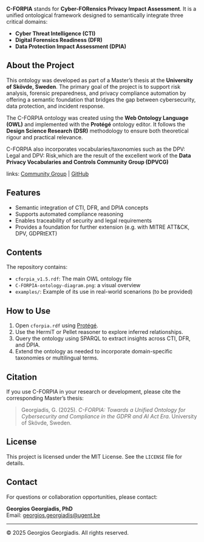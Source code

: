 
**C-FORPIA** stands for **Cyber-FORensics Privacy Impact Assessment**. It is a unified ontological framework designed to semantically integrate three critical domains:
- **Cyber Threat Intelligence (CTI)**
- **Digital Forensics Readiness (DFR)**
- **Data Protection Impact Assessment (DPIA)**

## About the Project

This ontology was developed as part of a Master’s thesis at the **University of Skövde, Sweden**. The primary goal of the project is to support risk analysis, forensic preparedness, and privacy compliance automation by offering a semantic foundation that bridges the gap between cybersecurity, data protection, and incident response.

The C-FORPIA ontology was created using the **Web Ontology Language (OWL)** and implemented with the **Protégé** ontology editor. It follows the **Design Science Research (DSR)** methodology to ensure both theoretical rigour and practical relevance.

C-FORPIA also incorporates vocabularies/taxonomies such as the DPV: Legal and DPV: Risk,which are the result of the excellent work of the **Data Privacy Vocabularies and Controls Community Group (DPVCG)**

links: [Community Group](https://www.w3.org/community/dpvcg/) | [GitHub](https://github.com/w3c/dpv/)

## Features

- Semantic integration of CTI, DFR, and DPIA concepts
- Supports automated compliance reasoning
- Enables traceability of security and legal requirements
- Provides a foundation for further extension (e.g. with MITRE ATT&CK, DPV, GDPRtEXT)

## Contents

The repository contains:

- `cforpia_v1.5.rdf`: The main OWL ontology file
- `C-FORPIA-ontology-diagram.png`: a visual overview
- `examples/`: Example of its use in real-world scenarions (to be provided) 

## How to Use

1. Open `cforpia.rdf` using [Protégé](https://protege.stanford.edu/).
2. Use the HermiT or Pellet reasoner to explore inferred relationships.
3. Query the ontology using SPARQL to extract insights across CTI, DFR, and DPIA.
4. Extend the ontology as needed to incorporate domain-specific taxonomies or multilingual terms.

## Citation

If you use C-FORPIA in your research or development, please cite the corresponding Master’s thesis:

> Georgiadis, G. (2025). *C-FORPIA: Towards a Unified Ontology for Cybersecurity and Compliance in the GDPR and AI Act Era*. University of Skövde, Sweden.

## License

This project is licensed under the MIT License. See the `LICENSE` file for details.

## Contact

For questions or collaboration opportunities, please contact:

**Georgios Georgiadis, PhD**  
Email: [georgios.georgiadis@ugent.be](mailto:georgios.georgiadis@ugent.be)

---

© 2025 Georgios Georgiadis. All rights reserved.
